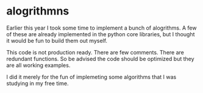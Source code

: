 alogrithmns
===========

Earlier this year I took some time to implement a bunch of alogrithms.  A few of these are already implemented in the python core libraries, but I thought it would be fun to build them out myself.

This code is not production ready.  There are few comments.  There are redundant functions.  So be advised the code should be optimized but they are all working examples.

I did it merely for the fun of implemeting some algorithms that I was studying in my free time.






